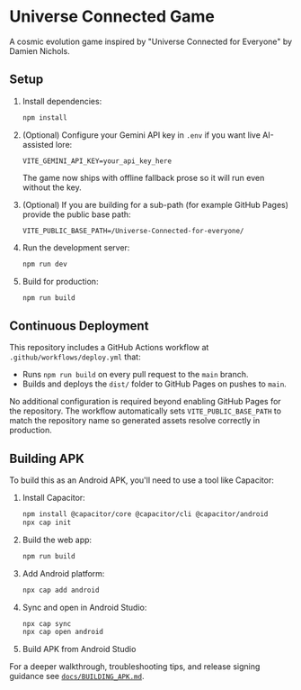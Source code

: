 # Universe Connected Game

A cosmic evolution game inspired by "Universe Connected for Everyone" by Damien Nichols.

## Setup

1. Install dependencies:
   ```bash
   npm install
   ```

2. (Optional) Configure your Gemini API key in `.env` if you want live AI-assisted lore:
   ```
   VITE_GEMINI_API_KEY=your_api_key_here
   ```
   The game now ships with offline fallback prose so it will run even without the key.

3. (Optional) If you are building for a sub-path (for example GitHub Pages) provide the public base path:
   ```
   VITE_PUBLIC_BASE_PATH=/Universe-Connected-for-everyone/
   ```

4. Run the development server:
   ```bash
   npm run dev
   ```

5. Build for production:
   ```bash
   npm run build
   ```

## Continuous Deployment

This repository includes a GitHub Actions workflow at `.github/workflows/deploy.yml` that:

- Runs `npm run build` on every pull request to the `main` branch.
- Builds and deploys the `dist/` folder to GitHub Pages on pushes to `main`.

No additional configuration is required beyond enabling GitHub Pages for the repository. The workflow automatically sets `VITE_PUBLIC_BASE_PATH` to match the repository name so generated assets resolve correctly in production.

## Building APK

To build this as an Android APK, you'll need to use a tool like Capacitor:

1. Install Capacitor:
   ```bash
   npm install @capacitor/core @capacitor/cli @capacitor/android
   npx cap init
   ```

2. Build the web app:
   ```bash
   npm run build
   ```

3. Add Android platform:
   ```bash
   npx cap add android
   ```

4. Sync and open in Android Studio:
   ```bash
   npx cap sync
   npx cap open android
   ```

5. Build APK from Android Studio

For a deeper walkthrough, troubleshooting tips, and release signing guidance see [`docs/BUILDING_APK.md`](docs/BUILDING_APK.md).
